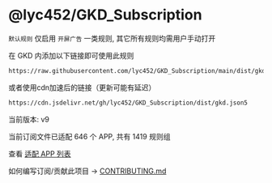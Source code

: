 # @lyc452/GKD_Subscription

`默认规则` 仅启用 `开屏广告` 一类规则, 其它所有规则均需用户手动打开

在 GKD 内添加以下链接即可使用此规则

```txt
https://raw.githubusercontent.com/lyc452/GKD_Subscription/main/dist/gkd.json5
```

或者使用cdn加速后的链接（更新可能有延迟）

```txt
https://cdn.jsdelivr.net/gh/lyc452/GKD_Subscription/dist/gkd.json5
```

当前版本: v9

当前订阅文件已适配 646 个 APP, 共有 1419 规则组

查看 [适配 APP 列表](./AppList.md)

如何编写订阅/贡献此项目 -> [CONTRIBUTING.md](./CONTRIBUTING.md)
